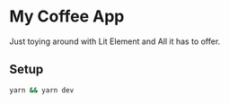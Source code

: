 # My Coffee App
Just toying around with Lit Element and All it has to offer.

## Setup

```bash
yarn && yarn dev
```
